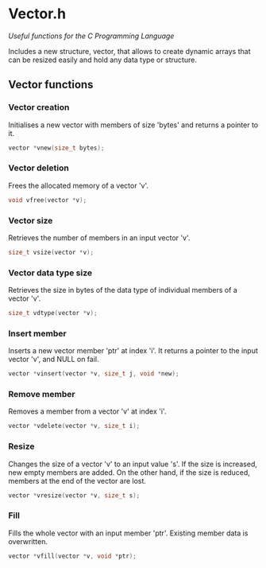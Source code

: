 
# Vector.h

*Useful functions for the C Programming Language*

Includes a new structure, vector, that allows
to create dynamic arrays that can be resized easily
and hold any data type or structure.

## Vector functions
### Vector creation
Initialises a new vector with members of size 'bytes' and returns a pointer to it.
```c
vector *vnew(size_t bytes);
```

### Vector deletion
Frees the allocated memory of a vector 'v'.
```c
void vfree(vector *v);
```

### Vector size
Retrieves the number of members in an input vector 'v'.
```c
size_t vsize(vector *v);
```

### Vector data type size
Retrieves the size in bytes of the data type of individual members of a vector 'v'.
```c
size_t vdtype(vector *v);
```

### Insert member
Inserts a new vector member 'ptr' at index 'i'.
It returns a pointer to the input vector 'v',
and NULL on fail.
```c
vector *vinsert(vector *v, size_t j, void *new);
```

### Remove member
Removes a member from a vector 'v' at index 'i'.
```c
vector *vdelete(vector *v, size_t i);
```

### Resize
Changes the size of a vector 'v' to an input value 's'. If the size is increased, new empty members are added. On the other hand, if the size is reduced, members at the end of the vector are lost. 
```c
vector *vresize(vector *v, size_t s);
```

### Fill
Fills the whole vector with an input member 'ptr'. Existing member data is overwritten.
```c
vector *vfill(vector *v, void *ptr);
```